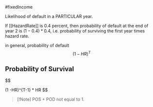 #fixedIncome 

Likelihood of default in a PARTICULAR year. 

If [[HazardRate]]  is 0.4 percent, then probability of default at the end of year 2 is $(1 - 0.4) * 0.4$, i.e. probability of surviving the first year times hazard rate. 

in general, probability  of default 
$$
(1-HR)^T
$$


## Probability  of Survival 

$$

(1 -HR)^{T-1} * HR
$$

>[!Note] POS + POD not equal to 1. 